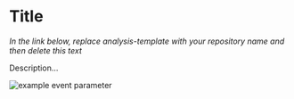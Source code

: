 # Title

*In the link below, replace analysis-template with your repository name and then delete this text*

Description...

![example event parameter](https://github.com/munch-group/genominterv/actions/workflows/quarto-publish.yml/badge.svg?event=push)
